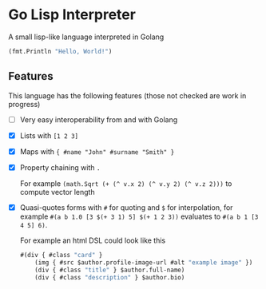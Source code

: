 # Go Lisp Interpreter

A small lisp-like language interpreted in Golang 

```lisp
(fmt.Println "Hello, World!")
```

## Features

This language has the following features (those not checked are work in progress)

- [ ] Very easy interoperability from and with Golang

- [x] Lists with `[1 2 3]`

- [x] Maps with `{ #name "John" #surname "Smith" }`

- [x] Property chaining with `.`

    For example `(math.Sqrt (+ (^ v.x 2) (^ v.y 2) (^ v.z 2)))` to compute vector length

- [x] Quasi-quotes forms with `#` for quoting and `$` for interpolation, for example `#(a b 1.0 [3 $(+ 3 1) 5] $(+ 1 2 3))` evaluates to `#(a b 1 [3 4 5] 6)`.

    For example an html DSL could look like this

    ```lisp
    #(div { #class "card" }
        (img { #src $author.profile-image-url #alt "example image" })
        (div { #class "title" } $author.full-name)
        (div { #class "description" } $author.bio)  
    ```  
